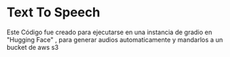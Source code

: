 # Text To Speech

Este Código fue creado para ejecutarse en una instancia de gradio en "Hugging Face" , para generar
audios automaticamente y mandarlos a un bucket de aws s3
